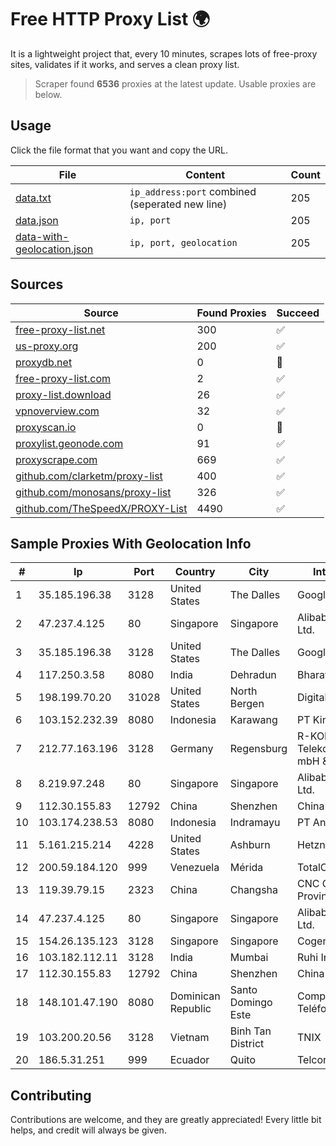 
# Free HTTP Proxy List 🌍

It is a lightweight project that, every 10 minutes, scrapes lots of free-proxy sites, validates if it works, and serves a clean proxy list.


> Scraper found **6536** proxies at the latest update. Usable proxies are below.

## Usage

Click the file format that you want and copy the URL.


|File|Content|Count|
|----|-------|-----|
|[data.txt](https://raw.githubusercontent.com/themiralay/Proxy-List-World/master/data.txt)|`ip_address:port` combined (seperated new line)|205|
|[data.json](https://raw.githubusercontent.com/themiralay/Proxy-List-World/master/data.json)|`ip, port`|205|
|[data-with-geolocation.json](https://raw.githubusercontent.com/themiralay/Proxy-List-World/master/data-with-geolocation.json)|`ip, port, geolocation`|205|

## Sources

|Source|Found Proxies|Succeed|
|------|-------------|-------|
|[free-proxy-list.net](https://free-proxy-list.net)|300|✅|
|[us-proxy.org](https://www.us-proxy.org)|200|✅|
|[proxydb.net](http://proxydb.net)|0|🚫|
|[free-proxy-list.com](https://free-proxy-list.com/?page=&port=&type%5B%5D=http&type%5B%5D=https&up_time=0&search=Search)|2|✅|
|[proxy-list.download](https://www.proxy-list.download/HTTP)|26|✅|
|[vpnoverview.com](https://vpnoverview.com/privacy/anonymous-browsing/free-proxy-servers)|32|✅|
|[proxyscan.io](https://www.proxyscan.io)|0|🚫|
|[proxylist.geonode.com](https://proxylist.geonode.com/api/proxy-list?limit=300&page=1&sort_by=lastChecked&sort_type=desc&protocols=http,https)|91|✅|
|[proxyscrape.com](https://api.proxyscrape.com/v2/?request=displayproxies&protocol=http&timeout=10000&country=all&ssl=all&anonymity=all)|669|✅|
|[github.com/clarketm/proxy-list](https://raw.githubusercontent.com/clarketm/proxy-list/master/proxy-list-raw.txt)|400|✅|
|[github.com/monosans/proxy-list](https://raw.githubusercontent.com/monosans/proxy-list/main/proxies/http.txt)|326|✅|
|[github.com/TheSpeedX/PROXY-List](https://raw.githubusercontent.com/TheSpeedX/PROXY-List/master/http.txt)|4490|✅|


## Sample Proxies With Geolocation Info

|#|Ip|Port|Country|City|Internet Service Provider|
|-|--|----|-------|----|-------------------------|
|1|35.185.196.38|3128|United States|The Dalles|Google LLC|
|2|47.237.4.125|80|Singapore|Singapore|Alibaba (US) Technology Co., Ltd.|
|3|35.185.196.38|3128|United States|The Dalles|Google LLC|
|4|117.250.3.58|8080|India|Dehradun|Bharat Sanchar Nigam Ltd|
|5|198.199.70.20|31028|United States|North Bergen|DigitalOcean, LLC|
|6|103.152.232.39|8080|Indonesia|Karawang|PT Kingpolah Network Solutions|
|7|212.77.163.196|3128|Germany|Regensburg|R-KOM Regensburger Telekommunikationsgesellschaft mbH & Co. KG|
|8|8.219.97.248|80|Singapore|Singapore|Alibaba (US) Technology Co., Ltd.|
|9|112.30.155.83|12792|China|Shenzhen|China Mobile|
|10|103.174.238.53|8080|Indonesia|Indramayu|PT Anugerah Cimanuk Raya|
|11|5.161.215.214|4228|United States|Ashburn|Hetzner Online GmbH|
|12|200.59.184.120|999|Venezuela|Mérida|TotalCom Venezuela C.A.|
|13|119.39.79.15|2323|China|Changsha|CNC Group CHINA169 Hunan Province Network|
|14|47.237.4.125|80|Singapore|Singapore|Alibaba (US) Technology Co., Ltd.|
|15|154.26.135.123|3128|Singapore|Singapore|Cogent Communications|
|16|103.182.112.11|3128|India|Mumbai|Ruhi Infotech|
|17|112.30.155.83|12792|China|Shenzhen|China Mobile|
|18|148.101.47.190|8080|Dominican Republic|Santo Domingo Este|Compañía Dominicana de Teléfonos S. A.|
|19|103.200.20.56|3128|Vietnam|Binh Tan District|TNIX|
|20|186.5.31.251|999|Ecuador|Quito|Telconet S.A|



## Contributing

Contributions are welcome, and they are greatly appreciated! Every
little bit helps, and credit will always be given.

